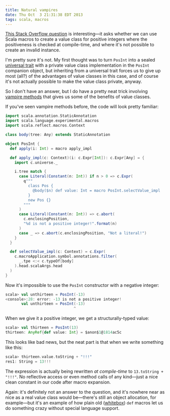 ```yaml
---
title: Natural vampires
date: Thu Oct  3 21:31:38 EDT 2013
tags: scala, macros
---
```


[This Stack Overflow question](https://stackoverflow.com/q/19170137/334519) is interesting—it asks whether we can use
Scala macros to create a value class for positive integers where the positiveness is checked at compile-time,
and where it's not possible to create an invalid instance.

I'm pretty sure it's not. My first thought was to turn `PosInt` into a sealed [universal trait](http://docs.scala-lang.org/overviews/core/value-classes.html)
with a private value class implementation in the `PosInt` companion object,
but inheriting from a universal trait forces us to give up most (all?) of the advantages of value classes in
this case, and of course it's not actually possible to make the value class private,
anyway.

So I don't have an answer, but I do have a pretty neat trick involving [vampire methods](https://meta.plasm.us/posts/2013/07/12/vampire-methods-for-structural-types/)
that gives us some of the benefits of value classes.

<!-- MORE -->

If you've seen vampire methods before, the code will look pretty familiar:

``` scala
import scala.annotation.StaticAnnotation
import scala.language.experimental.macros
import scala.reflect.macros.Context

class body(tree: Any) extends StaticAnnotation

object PosInt {
  def apply(i: Int) = macro apply_impl

  def apply_impl(c: Context)(i: c.Expr[Int]): c.Expr[Any] = {
    import c.universe._

    i.tree match {
      case Literal(Constant(n: Int)) if n > 0 => c.Expr(
        q"""
          class Pos {
            @body($n) def value: Int = macro PosInt.selectValue_impl
          } 
          new Pos {}
        """
      )
      case Literal(Constant(n: Int)) => c.abort(
        c.enclosingPosition,
        "%d is not a positive integer!".format(n)
      )
      case _ => c.abort(c.enclosingPosition, "Not a literal!")
    }
  }

  def selectValue_impl(c: Context) = c.Expr(
    c.macroApplication.symbol.annotations.filter(
      _.tpe <:< c.typeOf[body]
    ).head.scalaArgs.head
  )
}
```

Now it's impossible to use the `PosInt` constructor with a negative integer:

``` scala
scala> val unthirteen = PosInt(-13)
<console>:28: error: -13 is not a positive integer!
       val unthirteen = PosInt(-13)
                              ^
```

When we give it a positive integer, we get a structurally-typed value:

``` scala
scala> val thirteen = PosInt(13)
thirteen: AnyRef{def value: Int} = $anon$1@1814ac5c
```

This looks like bad news, but the neat part is that when we write something like this:

``` scala
scala> thirteen.value.toString + "!!!"
res1: String = 13!!!
```

The expression is actually being rewritten _at compile-time_ to `13.toString + "!!!"`.
No reflective access or even method calls of any kind—just a nice clean constant
in our code after macro expansion.

Again: it's definitely not an answer to the question, and it's nowhere near as nice as
a real value class would be—there's still an object allocation, for example—but it's an
example of how plain old ([whitebox](http://docs.scala-lang.org/overviews/macros/blackbox-whitebox.html)) `def` macros
let us do something crazy without special language support.

